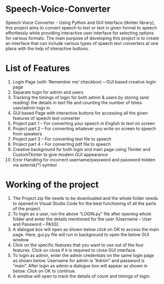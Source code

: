 # Speech-Voice-Converter
Speech Voice Converter - Using Python and GUI Interface (tkinter library), this project aims to convert speech to text or text in given format to speech effortlessly while providing interactive user interface for selecting options for various formats. The main purpose of developing this project is to create an interface that can include various types of speech text converters at one place with the help of interactive buttons.
# List of Features
1) Login Page (with ‘Remember me’ checkbox) – GUI based creative login page
2) Separate login for admin and users
3) Tracking the timings of login for both admin & users by storing (and reading) the details in text file and counting the number of times user/admin logs in.
4) GUI based Page with interactive buttons for accessing all the given features of speech text converter
5) Project part 1 – For converting your speech in English to text on screen
6) Project part 2 – For converting whatever you write on screen to speech from speakers
7) Project part 3 – For converting text file to speech
8) Project part 4 – For converting pdf file to speech
9) Creative background for both login and main page using Tkinter and CustomTkinter to give modern GUI appearance
10) Error Handling for incorrect username/password and password hidden via asterisk(*) symbol
# Working of the project
1) The Project.zip file needs to be downloaded and the whole folder needs to opened in Visual Studio Code for the best functioning of all the parts of the project.
2) To login as a user, run the above “LOGIN.py” file after opening whole folder and enter the details mentioned for the user (Username – User and Password – PASS).
3) A dialogue box will open as shown below click on OK to access the main page. Here, gui.py file will run in background to open the below GUI window.
4) Click on the specific features that you want to use out of the four features. Click on close if it is required to close GUI interface. 
5) To login as admin, enter the admin credentials on the same login page as shown below. Username for admin is “Admin” and password is “main”. After login as admin a dialogue box will appear as shown in below. Click on OK to continue.
6) A window will open to track the details of count and timings of login.

